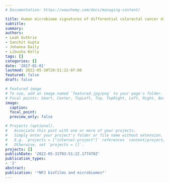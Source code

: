 ```yaml
---
# Documentation: https://wowchemy.com/docs/managing-content/

title: Human microbiome signatures of differential colorectal cancer drug metabolism
subtitle: 
summary: 
authors:
- Leah Guthrie
- Sanchit Gupta
- Johanna Daily
- Libusha Kelly
tags: []
categories: []
date: '2017-01-01'
lastmod: 2022-05-30T20:51:22-07:00
featured: false
draft: false

# Featured image
# To use, add an image named `featured.jpg/png` to your page's folder.
# Focal points: Smart, Center, TopLeft, Top, TopRight, Left, Right, BottomLeft, Bottom, BottomRight.
image:
  caption:
  focal_point: 
  preview_only: false

# Projects (optional).
#   Associate this post with one or more of your projects.
#   Simply enter your project's folder or file name without extension.
#   E.g. `projects = ["internal-project"]` references `content/project/deep-learning/index.md`.
#   Otherwise, set `projects = []`.
projects: []
publishDate: '2022-05-31T03:51:22.177470Z'
publication_types:
- '2'
abstract: 
publication: '*NPJ biofilms and microbiomes*'
---
```

